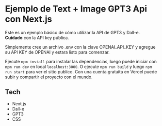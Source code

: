 # Ejemplo de Text + Image GPT3 Api con Next.js

Este es un ejemplo básico de cómo utilizar la API de GPT3 y Dall-e. **Cuidado** con la API key pública.

Simplemente cree un archivo .env con la clave OPENAI_API_KEY y agregue su API KEY de OPENAI y estara listo para comenzar.

Ejecute `npm install` para instalar las dependencias, luego puede iniciar con
`npm run dev` en local `localhost:3000`. O ejecute `npm run build` y luego `npm run start` para ver el sitio publico. Con una cuenta gratuita en Vercel puede subir y compartir el proyecto con el mundo.

## Tech
- Next.js
- Dall-e
- GPT3
- CSS

